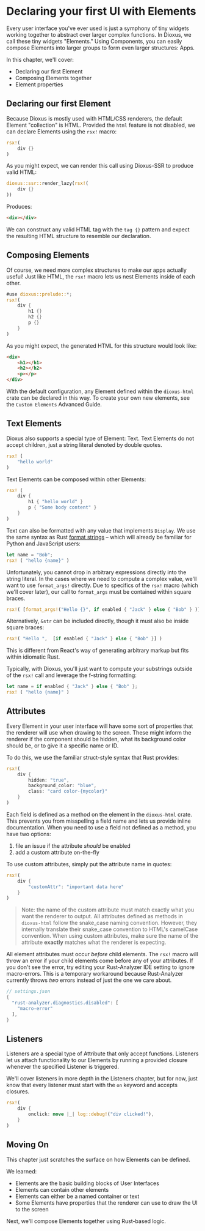 # Declaring your first UI with Elements

Every user interface you've ever used is just a symphony of tiny widgets working together to abstract over larger complex functions. In Dioxus, we call these tiny widgets "Elements." Using Components, you can easily compose Elements into larger groups to form even larger structures: Apps.

In this chapter, we'll cover:
- Declaring our first Element
- Composing Elements together
- Element properties

## Declaring our first Element
Because Dioxus is mostly used with HTML/CSS renderers, the default Element "collection" is HTML. Provided the `html` feature is not disabled, we can declare Elements using the `rsx!` macro:

```rust
rsx!(
    div {}
)
```
As you might expect, we can render this call using Dioxus-SSR to produce valid HTML:

```rust
dioxus::ssr::render_lazy(rsx!(
    div {}
))
```

Produces:
```html
<div></div>
```

We can construct any valid HTML tag with the `tag {}` pattern and expect the resulting HTML structure to resemble our declaration.
## Composing Elements

Of course, we need more complex structures to make our apps actually useful! Just like HTML, the `rsx!` macro lets us nest Elements inside of each other.

```rust
#use dioxus::prelude::*;
rsx!(
    div {
        h1 {}
        h2 {}
        p {}
    }
)
```
As you might expect, the generated HTML for this structure would look like:
```html
<div>
    <h1></h1>
    <h2></h2>
    <p></p>
</div>
```

With the default configuration, any Element defined within the `dioxus-html` crate can be declared in this way. To create your own new elements, see the `Custom Elements` Advanced Guide.

## Text Elements

Dioxus also supports a special type of Element: Text. Text Elements do not accept children, just a string literal denoted by double quotes.

```rust
rsx! (
    "hello world"
)
```

Text Elements can be composed within other Elements:
```rust
rsx! (
    div {
        h1 { "hello world" }
        p { "Some body content" }
    }
)
```

Text can also be formatted with any value that implements `Display`. We use the same syntax as Rust [format strings](https://www.rustnote.com/blog/format_strings.html) – which will already be familiar for Python and JavaScript users:

```rust
let name = "Bob";
rsx! ( "hello {name}" )
```

Unfortunately, you cannot drop in arbitrary expressions directly into the string literal. In the cases where we need to compute a complex value, we'll want to use `format_args!` directly. Due to specifics of the `rsx!` macro (which we'll cover later), our call to `format_args` must be contained within square braces.

```rust
rsx!( [format_args!("Hello {}", if enabled { "Jack" } else { "Bob" } )] )
```

Alternatively, `&str` can be included directly, though it must also be inside square braces:

```rust
rsx!( "Hello ",  [if enabled { "Jack" } else { "Bob" }] )
```

This is different from React's way of generating arbitrary markup but fits within idiomatic Rust.

Typically, with Dioxus, you'll just want to compute your substrings outside of the `rsx!` call and leverage the f-string formatting:

```rust
let name = if enabled { "Jack" } else { "Bob" };
rsx! ( "hello {name}" )
```

## Attributes

Every Element in your user interface will have some sort of properties that the renderer will use when drawing to the screen. These might inform the renderer if the component should be hidden, what its background color should be, or to give it a specific name or ID.

To do this, we use the familiar struct-style syntax that Rust provides:

```rust
rsx!(
    div {
        hidden: "true",
        background_color: "blue",
        class: "card color-{mycolor}"
    }
)
```

Each field is defined as a method on the element in the `dioxus-html` crate. This prevents you from misspelling a field name and lets us provide inline documentation. When you need to use a field not defined as a method, you have two options:

1) file an issue if the attribute _should_ be enabled
2) add a custom attribute on-the-fly

To use custom attributes, simply put the attribute name in quotes:

```rust
rsx!(
    div {
        "customAttr": "important data here"
    }
)
```

> Note: the name of the custom attribute must match exactly what you want the renderer to output. All attributes defined as methods in `dioxus-html` follow the snake_case naming convention. However, they internally translate their snake_case convention to HTML's camelCase convention. When using custom attributes, make sure the name of the attribute **exactly** matches what the renderer is expecting.

All element attributes must occur *before* child elements. The `rsx!` macro will throw an error if your child elements come before any of your attributes. If you don't see the error, try editing your Rust-Analyzer IDE setting to ignore macro-errors. This is a temporary workaround because Rust-Analyzer currently throws *two* errors instead of just the one we care about.

```rust
// settings.json
{
  "rust-analyzer.diagnostics.disabled": [
    "macro-error"
  ],
}
```

## Listeners

Listeners are a special type of Attribute that only accept functions. Listeners let us attach functionality to our Elements by running a provided closure whenever the specified Listener is triggered.

We'll cover listeners in more depth in the Listeners chapter, but for now, just know that every listener must start with the `on` keyword and accepts closures.

```rust
rsx!(
    div {
        onclick: move |_| log::debug!("div clicked!"),
    }
)
```

## Moving On

This chapter just scratches the surface on how Elements can be defined.

We learned:
- Elements are the basic building blocks of User Interfaces
- Elements can contain other elements
- Elements can either be a named container or text
- Some Elements have properties that the renderer can use to draw the UI to the screen

Next, we'll compose Elements together using Rust-based logic.
